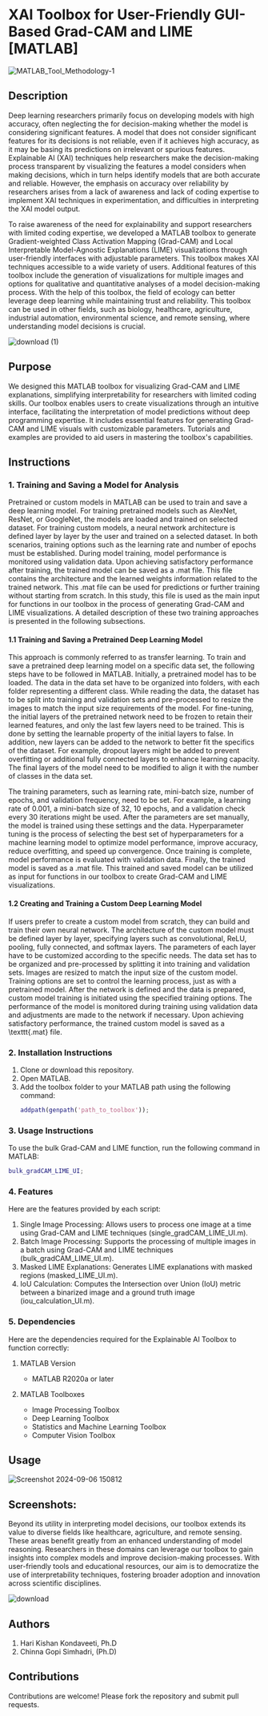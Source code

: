 # XAI Toolbox for User-Friendly GUI-Based Grad-CAM and LIME [MATLAB]


![MATLAB_Tool_Methodology-1](https://github.com/user-attachments/assets/e3a8b282-c039-4daa-990d-c3fbddf690d2)

## Description
Deep learning researchers primarily focus on developing models with high accuracy, often neglecting the for decision-making whether the model is considering significant features. A model that does not consider significant features for its decisions is not reliable, even if it achieves high accuracy, as it may be basing its predictions on irrelevant or spurious features. Explainable AI (XAI) techniques help researchers make the decision-making process transparent by visualizing the features a model considers when making decisions, which in turn helps identify models that are both accurate and reliable. However, the emphasis on accuracy over reliability by researchers arises from a lack of awareness and lack of coding expertise to implement XAI techniques in experimentation, and difficulties in interpreting the XAI model output.

To raise awareness of the need for explainability and support researchers with limited coding expertise, we developed a MATLAB toolbox to generate Gradient-weighted Class Activation Mapping (Grad-CAM) and Local Interpretable Model-Agnostic Explanations (LIME) visualizations through user-friendly interfaces with adjustable parameters. This toolbox makes XAI techniques accessible to a wide variety of users. Additional features of this toolbox include the generation of visualizations for multiple images and options for qualitative and quantitative analyses of a model decision-making process. With the help of this toolbox, the field of ecology can better leverage deep learning while maintaining trust and reliability. This toolbox can be used in other fields, such as biology, healthcare, agriculture, industrial automation, environmental science, and remote sensing, where understanding model decisions is crucial.

![download (1)](https://github.com/user-attachments/assets/4c1ab51c-e4e7-4aaf-a80b-95b246b17dc4)

## Purpose
We designed this MATLAB toolbox for visualizing Grad-CAM and LIME explanations, simplifying interpretability for researchers with limited coding skills. Our toolbox enables users to create visualizations through an intuitive interface, facilitating the interpretation of model predictions without deep programming expertise. It includes essential features for generating Grad-CAM and LIME visuals with customizable parameters. Tutorials and examples are provided to aid users in mastering the toolbox's capabilities.

## Instructions
### 1. Training and Saving a Model for Analysis
Pretrained or custom models in MATLAB can be used to train and save a deep learning model. For training pretrained models such as AlexNet, ResNet, or GoogleNet, the models are loaded and trained on selected dataset. For training custom models, a neural network architecture is defined layer by layer by the user and trained on a selected dataset. In both scenarios, training options such as the learning rate and number of epochs must be established. During model training, model performance is monitored using validation data. Upon achieving satisfactory performance after training, the trained model can be saved as a .mat file. This file contains the architecture and the learned weights information related to the trained network. This .mat file can be used for predictions or further training without starting from scratch. In this study, this file is used as the main input for functions in our toolbox in the process of generating Grad-CAM and LIME visualizations. A detailed description of these two training approaches is presented in the following subsections.

#### 1.1 Training and Saving a Pretrained Deep Learning Model
This approach is commonly referred to as transfer learning. To train and save a pretrained deep learning model on a specific data set, the following steps have to be followed  in MATLAB. Initially, a pretrained model has to be loaded. The data in the data set have to be organized into folders, with each folder representing a different class. While reading the data, the dataset has to be split into training and validation sets and pre-processed to resize the images to match the input size requirements of the model. For fine-tuning, the initial layers of the pretrained network need to be frozen to retain their learned features, and only the last few layers need to be trained. This is done by setting the learnable property of the initial layers to false. In addition, new layers can be added to the network to better fit the specifics of the dataset. For example, dropout layers might be added to prevent overfitting or additional fully connected layers to enhance learning capacity. The final layers of the model need to be modified to align it with the number of classes in the data set. 

The training parameters, such as learning rate, mini-batch size, number of epochs, and validation frequency, need to be set. For example, a learning rate of 0.001, a mini-batch size of 32, 10 epochs, and a validation check every 30 iterations might be used. After the parameters are set manually, the model is trained using these settings and the data. Hyperparameter tuning is the process of selecting the best set of hyperparameters for a machine learning model to optimize model performance, improve accuracy, reduce overfitting, and speed up convergence. Once training is complete, model performance is evaluated with validation data. Finally, the trained model is saved as a .mat file. This trained and saved model can be utilized as input for functions in our toolbox to create Grad-CAM and LIME visualizations.



#### 1.2 Creating and Training a Custom Deep Learning Model

If users prefer to create a custom model from scratch, they can build and train their own neural network. The architecture of the custom model must be defined layer by layer, specifying layers such as convolutional, ReLU, pooling, fully connected, and softmax layers. The parameters of each layer have to be customized according to the specific needs. The data set has to be organized and pre-processed by splitting it into training and validation sets. Images are resized to match the input size of the custom model. Training options are set to control the learning process, just as with a pretrained model. After the network is defined and the data is prepared, custom model training is initiated using the specified training options. The performance of the model is monitored during training using validation data and adjustments are made to the network if necessary. Upon achieving satisfactory performance, the trained custom model is saved as a \texttt{.mat} file. 

### 2. Installation Instructions
1. Clone or download this repository.
2. Open MATLAB.
3. Add the toolbox folder to your MATLAB path using the following command:
    ```matlab
    addpath(genpath('path_to_toolbox'));
    ```

### 3. Usage Instructions
To use the bulk Grad-CAM and LIME function, run the following command in MATLAB:
```matlab
bulk_gradCAM_LIME_UI;
```
### 4. Features
Here are the features provided by each script:
1. Single Image Processing: Allows users to process one image at a time using Grad-CAM and LIME techniques (single_gradCAM_LIME_UI.m).
2. Batch Image Processing: Supports the processing of multiple images in a batch using Grad-CAM and LIME techniques (bulk_gradCAM_LIME_UI.m).
3. Masked LIME Explanations: Generates LIME explanations with masked regions (masked_LIME_UI.m).
4. IoU Calculation: Computes the Intersection over Union (IoU) metric between a binarized image and a ground truth image (iou_calculation_UI.m).

### 5. Dependencies
Here are the dependencies required for the Explainable AI Toolbox to function correctly:

1. MATLAB Version
   - MATLAB R2020a or later

2. MATLAB Toolboxes
   - Image Processing Toolbox
   - Deep Learning Toolbox
   - Statistics and Machine Learning Toolbox
   - Computer Vision Toolbox

## Usage

![Screenshot 2024-09-06 150812](https://github.com/user-attachments/assets/e5d71f07-809c-4412-ba4b-cbc7ac496316)

   
## Screenshots:
Beyond its utility in interpreting model decisions, our toolbox extends its value to diverse fields like healthcare, agriculture, and remote sensing. These areas benefit greatly from an enhanced understanding of model reasoning. Researchers in these domains can leverage our toolbox to gain insights into complex models and improve decision-making processes. With user-friendly tools and educational resources, our aim is to democratize the use of interpretability techniques, fostering broader adoption and innovation across scientific disciplines.




![download](https://github.com/user-attachments/assets/2af4dca1-1e0e-4fb1-ac96-9d6368c10016)



## Authors
1. Hari Kishan Kondaveeti, Ph.D
2. Chinna Gopi Simhadri, (Ph.D)

## Contributions
Contributions are welcome! Please fork the repository and submit pull requests.
